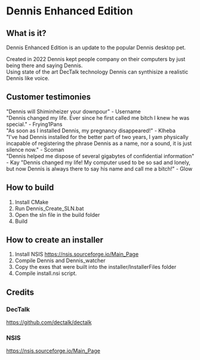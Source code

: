 # Dennis Enhanced Edition

## What is it?

Dennis Enhanced Edition is an update to the popular Dennis desktop pet. 

Created in 2022 Dennis kept people company on their computers by just being there and saying Dennis. \
Using state of the art DecTalk technology Dennis can synthisize a realistic Dennis like voice.

## Customer testimonies

"Dennis will Shiminheizer your downpour" - Username \
"Dennis changed my life. Ever since he first called me bitch I knew he was special." - Frying1Pans \
"As soon as I installed Dennis, my pregnancy disappeared!" - Klheba \
"I've had Dennis installed for the better part of two years, I yam physically incapable of registering the phrase Dennis as a name, nor a sound, it is just silence now." - Scoman \
"Dennis helped me dispose of several gigabytes of confidential information" - Kay
"Dennis changed my life! My computer used to be so sad and lonely, but now Dennis is always there to say his name and call me a bitch!" - Glow

## How to build

1. Install CMake
2. Run Dennis_Create_SLN.bat
3. Open the sln file in the build folder
4. Build

## How to create an installer

1. Install NSIS https://nsis.sourceforge.io/Main_Page
2. Compile Dennis and Dennis_watcher
3. Copy the exes that were built into the installer/InstallerFiles folder
4. Compile install.nsi script.

## Credits

### DecTalk
https://github.com/dectalk/dectalk

### NSIS
https://nsis.sourceforge.io/Main_Page
